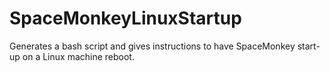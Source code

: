SpaceMonkeyLinuxStartup
=======================

Generates a bash script and gives instructions to have SpaceMonkey start-up on a Linux machine reboot.
